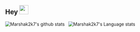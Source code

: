## Hey <img src="https://github.com/TheDudeThatCode/TheDudeThatCode/blob/master/Assets/Hi.gif" width="29px">


![Marshak2k7's github stats](https://github-readme-stats.vercel.app/api?username=isupersky&show_icons=true&hide_border=true)&nbsp;&nbsp;
![Marshak2k7's Language stats](https://github-readme-stats-eight-theta.vercel.app/api/top-langs/?username=isupersky&layout=compact&langs_count=8&hide_border=true)
<br />
